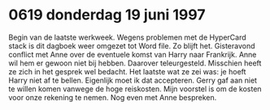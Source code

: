 # 0619 donderdag 19 juni 1997
Begin van de laatste werkweek. Wegens problemen met de HyperCard stack is dit dagboek weer omgezet tot Word file. Zo blijft het. Gisteravond conflict met Anne over de eventuele komst van Harry naar Frankrijk. Anne wil hem er gewoon niet bij hebben. Daarover teleurgesteld. Misschien heeft ze zich in het gesprek wel bedacht. Het laatste wat ze zei was: je hoeft Harry niet af te bellen. Eigenlijk moet ik dat accepteren. Gerry gaf aan niet te willen komen vanwege de hoge reiskosten. Mijn voorstel is om de kosten voor onze rekening te nemen. Nog even met Anne bespreken. 